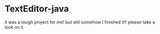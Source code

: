 # TextEditor-java
it was a tough project for me! but still somehow I finished it!! please take a look on it.
